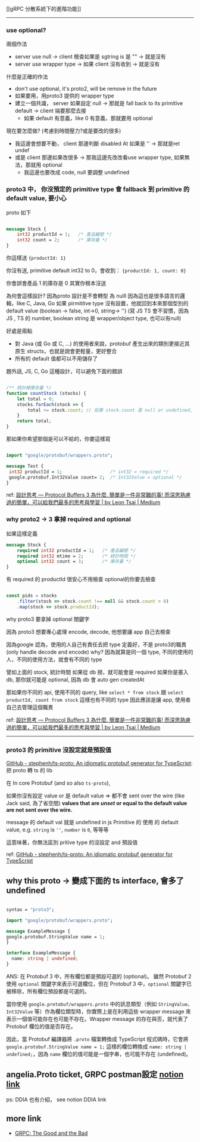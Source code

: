 

[[gRPC 分散系統下的進階功能]]




---


### use optional?

兩個作法
- server use null -> client 檢查如果是 sgtring is 是 "" -> 就是沒有
- server use wrapper type -> 如果 client 沒有收到 -> 就是沒有




什麼是正確的作法
- don't use optional, it's proto2, will be remove in the future
- 如果要用，用proto3 提供的 wrapper type
- 建立一個共識， server 如果設定 null -> 那就是 fall back to its primitive default ->  client 端要那麼去接
	- 如果 default 有意義，like 0 有意義，那就要用 optional

現在要怎麼做? (考慮到時間壓力?或是要改的很多)
- 我這邊會想要不動， client 那邊判斷 disabled At 如果是 '' -> 那就是ret undef
- 或是 client 那邊如果改很多 -> 那我這邊先改改看use wrapper type, 如果無法，那就用 optional
	- 我這邊也要改成 code, null 要調整 undefined







### proto3 中， 你沒預定的 primitive type 會 fallback 到 primitive 的 default  value, 要小心


proto 如下
```proto

message Stock {
    int32 productId = 1;   /* 產品編號 */
    int32 count = 2;       /* 庫存量 */
}

```

你這樣送
`{productId: 1}`

你沒有送, primitive default int32 to 0，會收到：
`{productId: 1, count: 0}`

你會誤會產品 1 的庫存是 0
其實你根本沒送

為何會這樣設計?
因為proto 設計是不會轉型 為 nulll
因為這也是很多語言的邏輯，like C, Java, Go
如果 pirmititve type 沒有設置，他就回到本來那個型別的 default value (boolean -> false, int->0, string-> '')
(寫 JS TS 會不習慣，因為 JS , TS 的 number, boolean string 是 wrapper/object type, 也可以有null)

好處是兩點
- 對 Java (或 Go 或 C, …) 的使用者來說，protobuf 產生出來的類別更接近其原生 structs，也就是說會更輕量，更好整合
- 所有的 default 值都可以不用儲存了


題外話, JS, C, Go 這種設計，可以避免下面的錯誤
```js

/** 統計總庫存量 */
function countStock (stocks) {
    let total = 0;
    stocks.forEach(stock => {
        total += stock.count; // 如果 stock.count 是 null or undefined, 這裡就噴了, Java, Go, 等 IDE 就會提示了。
    }
    return total;
}

```


那如果你希望那個是可以不給的，你要這樣寫
```proto

import "google/protobuf/wrappers.proto";

message Test {
 int32 productId = 1;                  /* int32 = required */
 google.protobuf.Int32Value count= 2;  /* Int32Value = optional */
}


```






ref: 
[設計思考 — Protocol Buffers 3 為什麼. 簡單是一件非常難的事! 而深思熟慮過的簡單，可以給我們最多的思考與學習 | by Leon Tsai | Medium](https://medium.com/@leon740727/%E8%A8%AD%E8%A8%88%E6%80%9D%E8%80%83-protocol-buffers-3-%E7%82%BA%E4%BB%80%E9%BA%BC-49219fc87bb7)



### why proto2 -> 3 拿掉 required and optional

如果這樣定義
```proto
message Stock {
    required int32 productId = 1;   /* 產品編號 */
    required int32 mtime = 2;       /* 統計時間 */
    optional int32 count = 3;       /* 庫存量 */
}
```


有 required 的 productId 很安心不用檢查
optional的你要去檢查
```js 

const pids = stocks
    .filter(stock => stock.count !== null && stock.count > 0)
    .map(stock => stock.productId);

```


why proto3 要拿掉 optional 關鍵字

因為 proto3 想要專心處理 encode, decode, 他想要讓  app 自己去檢查

因為google 認為，使用的人自己有責任去把 type 定義好，不是 proto3的職責(only handle decode and encode)
why?
因為就算是同一個 type, 不同的使用的人，不同的使用方法，就會有不同的 type

譬如上面的 stock, 統計時間 如果從 db 撈，就可能會是 required
如果你是塞入 db, 那你就可能是 optional, 因為 db 會 auto gen createdAt

那如果你不同的 api, 使用不同的 query, like `select * from stock` 跟 `select productId, count from stock`
這樣也有不同的 type
因此應該是讓 app, 使用者自己去管理這個職責


ref: 
[設計思考 — Protocol Buffers 3 為什麼. 簡單是一件非常難的事! 而深思熟慮過的簡單，可以給我們最多的思考與學習 | by Leon Tsai | Medium](https://medium.com/@leon740727/%E8%A8%AD%E8%A8%88%E6%80%9D%E8%80%83-protocol-buffers-3-%E7%82%BA%E4%BB%80%E9%BA%BC-49219fc87bb7)




---


### proto3 的 primitive 沒設定就是預設值

[GitHub - stephenh/ts-proto: An idiomatic protobuf generator for TypeScript](https://github.com/stephenh/ts-proto): 把 proto  轉 ts 的 lib 

在 In core Protobuf (and so also `ts-proto`), 

如果你沒有設定 value or 是 default value => 都不會 sent over the wire (like Jack said, 為了省空間)
**values that are _unset_ or equal to the default value are not sent over the wire.**

message 的 default val 就是 undefined in js
Primitive 的 使用  的 default value, e.g. `string` is `''`, `number` is `0`, 等等等

這意味著，你無法區別 pritive type 的沒設定 and 預設值



ref: [GitHub - stephenh/ts-proto: An idiomatic protobuf generator for TypeScript](https://github.com/stephenh/ts-proto?tab=readme-ov-file#default-values-and-unset-fields)



## why this proto -> 變成下面的 ts interface, 會多了 undefined
```proto

syntax = "proto3";

import "google/protobuf/wrappers.proto";

message ExampleMessage {  
google.protobuf.StringValue name = 1;  
}


```

```ts
interface ExampleMessage {
  name: string | undefined;
}
```


ANS: 
在 Protobuf 3 中，所有欄位都是預設可選的 (optional)。
雖然 Protobuf 2 使用 `optional` 關鍵字來表示可選欄位，但在 Protobuf 3 中，`optional` 關鍵字已被移除，所有欄位預設都是可選的。

當你使用 `google.protobuf/wrappers.proto` 中的訊息類型（例如 `StringValue`、`Int32Value` 等）作為欄位類型時，你實際上是在利用這些 wrapper message 來表示一個值可能存在也可能不存在。Wrapper message 的存在與否，就代表了 Protobuf 欄位的值是否存在。

因此，當 Protobuf 編譯器將 `.proto` 檔案轉換成 TypeScript 程式碼時，它會將 `google.protobuf.StringValue name = 1;`  這樣的欄位轉換成 `name: string | undefined;`，因為 `name` 欄位的值可能是一個字串，也可能不存在 (undefined)。


## angelia.Proto ticket, GRPC postman設定 [notion link](https://www.notion.so/nture4388/angelia-Proto-ticket-GRPC-postman-53a46ce57a1b4d72a5f5887c533332fb?pvs=4)


ps: DDIA 也有介紹， see notion DDIA link



## more link
- [GRPC: The Good and the Bad](https://kmcd.dev/series/grpc-the-good-and-the-bad/)